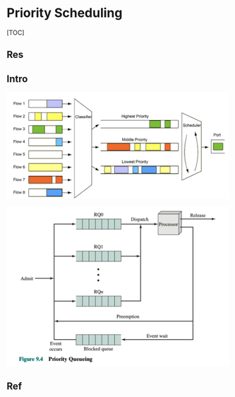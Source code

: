 # Priority Scheduling

[TOC]



## Res


## Intro
![](../../../../../../../../../Assets/Pics/Screenshot%202023-05-18%20at%203.12.36%20PM.png)

![](../../../../../../../../../Assets/Pics/Screenshot%202023-05-18%20at%203.15.54%20PM.png)


## Ref